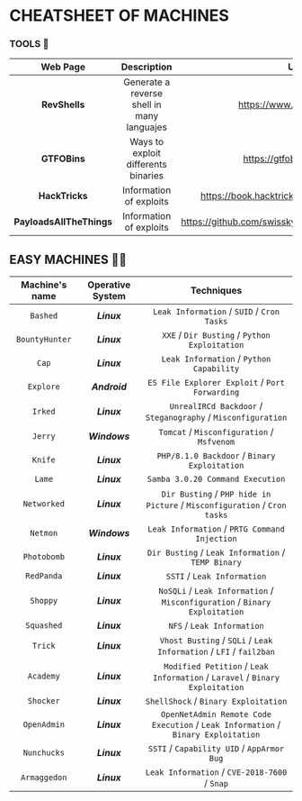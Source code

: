 # CHEATSHEET OF MACHINES



### TOOLS 🧰
| Web Page | Description | URL |
|:--------:|:-----------:|:---:|
| **RevShells** | Generate a reverse shell in many languajes | https://www.revshells.com/ |
| **GTFOBins** | Ways to exploit differents binaries | https://gtfobins.github.io/ |
| **HackTricks** | Information of exploits | https://book.hacktricks.xyz/welcome/readme |
| **PayloadsAllTheThings** | Information of exploits | https://github.com/swisskyrepo/PayloadsAllTheThings |



## EASY MACHINES 🐱‍💻

| Machine's name | Operative System | Techniques |
|:--------------:|:----------------:|:----------:|
|    `Bashed`    |    _**Linux**_   | `Leak Information` / `SUID` / `Cron Tasks` |
| `BountyHunter` |    _**Linux**_   | `XXE` / `Dir Busting` / `Python Exploitation`
|      `Cap`     |    _**Linux**_   |  `Leak Information` / `Python Capability` |
|    `Explore`   |   _**Android**_  |  `ES File Explorer Exploit` / `Port Forwarding` |
|     `Irked`    |    _**Linux**_   |  `UnrealIRCd Backdoor` / `Steganography` / `Misconfiguration` |
|     `Jerry`    |   _**Windows**_  |  `Tomcat` / `Misconfiguration` / `Msfvenom` |
|     `Knife`    |    _**Linux**_   |  `PHP/8.1.0 Backdoor` / `Binary Exploitation` |
|     `Lame`     |    _**Linux**_   |  `Samba 3.0.20 Command Execution` |
|   `Networked`  |    _**Linux**_   |  `Dir Busting` / `PHP hide in Picture` / `Misconfiguration` / `Cron tasks` |
|    `Netmon`    |   _**Windows**_  |  `Leak Information` / `PRTG Command Injection` |
|   `Photobomb`  |    _**Linux**_   |  `Dir Busting` / `Leak Information` / `TEMP Binary` |
|   `RedPanda`   |    _**Linux**_   |  `SSTI` / `Leak Information` |
|     `Shoppy`   |    _**Linux**_   |  `NoSQLi` / `Leak Information` / `Misconfiguration` / `Binary Exploitation` |
|   `Squashed`   |    _**Linux**_   |  `NFS` / `Leak Information` |
|     `Trick`    |    _**Linux**_   |  `Vhost Busting` / `SQLi` / `Leak Information` / `LFI` / `fail2ban` |
|    `Academy`   |    _**Linux**_   |  `Modified Petition` / `Leak Information` / `Laravel` / `Binary Exploitation` |
|    `Shocker`   |    _**Linux**_   |  `ShellShock` / `Binary Exploitation` |
|   `OpenAdmin`  |    _**Linux**_   |  `OpenNetAdmin Remote Code Execution` / `Leak Information` / `Binary Exploitation` |
|   `Nunchucks`  |    _**Linux**_   |  `SSTI` / `Capability UID` / `AppArmor Bug` |
|  `Armaggedon`  |    _**Linux**_   |  `Leak Information` / `CVE-2018-7600` / `Snap` |